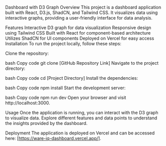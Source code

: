 Dashboard with D3 Graph
Overview
This project is a dashboard application built with React, D3.js, ShadCN, and Tailwind CSS. It visualizes data using interactive graphs, providing a user-friendly interface for data analysis.

Features
Interactive D3 graph for data visualization
Responsive design using Tailwind CSS
Built with React for component-based architecture
Utilizes ShadCN for UI components
Deployed on Vercel for easy access
Installation
To run the project locally, follow these steps:

Clone the repository:

bash
Copy code
git clone [GitHub Repository Link]
Navigate to the project directory:

bash
Copy code
cd [Project Directory]
Install the dependencies:

bash
Copy code
npm install
Start the development server:

bash
Copy code
npm run dev
Open your browser and visit http://localhost:3000.

Usage
Once the application is running, you can interact with the D3 graph to visualize data. Explore different features and data points to understand the insights provided by the dashboard.

Deployment
The application is deployed on Vercel and can be accessed here: [https://ware-iq-dashboard.vercel.app/].
